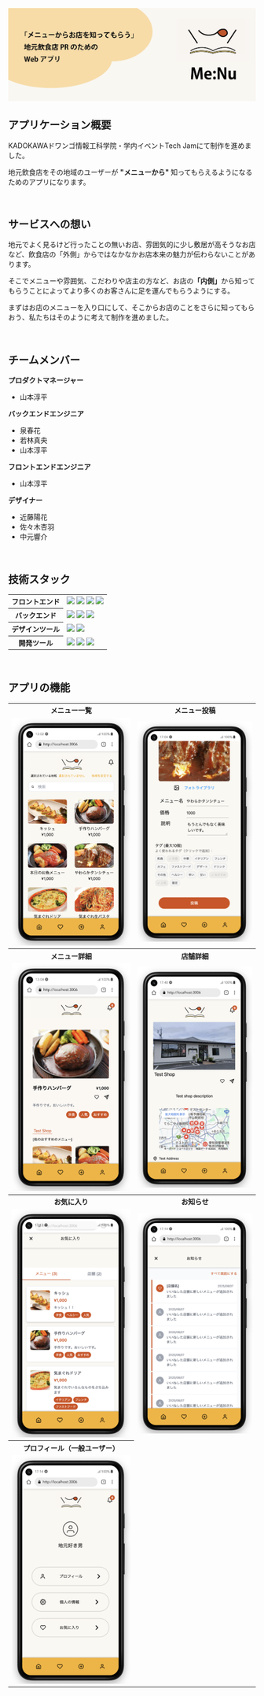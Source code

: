 <img src="./readmeImage/banner.png"/>

## アプリケーション概要
KADOKAWAドワンゴ情報工科学院・学内イベントTech Jamにて制作を進めました。

地元飲食店をその地域のユーザーが **"メニューから"** 知ってもらえるようになるためのアプリになります。

<br />

## サービスへの想い
<p>地元でよく見るけど行ったことの無いお店、雰囲気的に少し敷居が高そうなお店など、飲食店の「外側」からではなかなかお店本来の魅力が伝わらないことがあります。</p>
<p>そこでメニューや雰囲気、こだわりや店主の方など、お店の<b>「内側」</b>から知ってもらうことによってより多くのお客さんに足を運んでもらうようにする。</p>
<p>まずはお店のメニューを入り口にして、そこからお店のことをさらに知ってもらおう、私たちはそのように考えて制作を進めました。</p>

<br />

## チームメンバー
**プロダクトマネージャー**
- 山本淳平

**バックエンドエンジニア**
- 泉春花
- 若林真央
- 山本淳平

**フロントエンドエンジニア**
- 山本淳平

**デザイナー**
- 近藤陽花
- 佐々木杏羽
- 中元響介

<br />

## 技術スタック
<table>
  <tr>
    <th>
      フロントエンド
    </th>
    <td>
      <div>
        <img src="https://img.shields.io/badge/-React-444444?logo=react&style=for-the-badge" />
        <img src="https://img.shields.io/badge/-Next.js-444444?logo=next.js&style=for-the-badge" />
        <img src="https://img.shields.io/badge/-TypeScript-444444?logo=typescript&style=for-the-badge" />
        <img src="https://img.shields.io/badge/-TailwindCSS-444444?logo=tailwindcss&style=for-the-badge" />
      </div>
    </td>
  </tr>
  <tr>
    <th>
      バックエンド
    </th>
    <td>
      <div>
        <img src="https://img.shields.io/badge/-FastAPI-444444?logo=fastapi&style=for-the-badge" />
        <img src="https://img.shields.io/badge/-Python-444444?logo=python&style=for-the-badge" />
        <img src="https://img.shields.io/badge/-MySQL-444444?logo=mysql&style=for-the-badge" />
      </div>
    </td>
  </tr>
  <tr>
    <th>
      デザインツール
    </th>
    <td>
      <div>
        <img src="https://img.shields.io/badge/-Figma-444444?logo=figma&style=for-the-badge" />
        <img src="https://img.shields.io/badge/-AdobeIllustrator-444444?logo=adobeillustrator&style=for-the-badge" />
      </div>
    </td>
  </tr>
  <tr>
    <th>
      開発ツール
    </th>
    <td>
      <div>
        <img src="https://img.shields.io/badge/-Docker-444444?logo=docker&style=for-the-badge" />
        <img src="https://img.shields.io/badge/-Git-444444?logo=git&style=for-the-badge" />
        <img src="https://img.shields.io/badge/-GitHub-444444?logo=github&style=for-the-badge" />
      </div>
    </td>
  </tr>
</table>

<br />

## アプリの機能
<table>
  <tr>
    <th>
      メニュー一覧
    </th>
    <th>
      メニュー投稿
    </th>
  </tr>
  <tr>
    <td>
      <img src="./readmeImage/メニュー一覧.png"/>
    </td>
    <td>
      <img src="./readmeImage/メニュー投稿.png"/>
    </td>
  </tr>
  <tr>
    <th>
      メニュー詳細
    </th>
    <th>
      店舗詳細
    </th>
  </tr>
  <tr>
    <td>
      <img src="./readmeImage/メニュー詳細.png"/>
    </td>
    <td>
      <img src="./readmeImage/店舗詳細.png"/>
    </td>
  </tr>
  <tr>
    <th>
      お気に入り
    </th>
    <th>
      お知らせ
    </th>
  </tr>
  <tr>
    <td>
      <img src="./readmeImage/お気に入り.png"/>
    </td>
    <td>
      <img src="./readmeImage/お知らせ.png"/>
    </td>
  </tr>
  <tr>
    <th>
      プロフィール（一般ユーザー）
    </th>
  </tr>
  <tr>
    <td>
      <img src="./readmeImage/プロフィール.png"/>
    </td>
  </tr>
</table>

